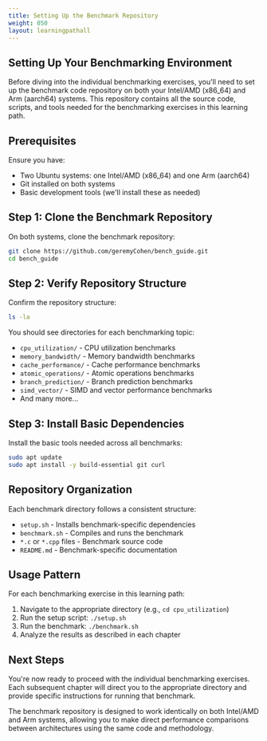 ```yaml
---
title: Setting Up the Benchmark Repository
weight: 050
layout: learningpathall
---
```


## Setting Up Your Benchmarking Environment

Before diving into the individual benchmarking exercises, you'll need to set up the benchmark code repository on both your Intel/AMD (x86_64) and Arm (aarch64) systems. This repository contains all the source code, scripts, and tools needed for the benchmarking exercises in this learning path.

## Prerequisites

Ensure you have:
- Two Ubuntu systems: one Intel/AMD (x86_64) and one Arm (aarch64)
- Git installed on both systems
- Basic development tools (we'll install these as needed)

## Step 1: Clone the Benchmark Repository

On both systems, clone the benchmark repository:

```bash
git clone https://github.com/geremyCohen/bench_guide.git
cd bench_guide
```

## Step 2: Verify Repository Structure

Confirm the repository structure:

```bash
ls -la
```

You should see directories for each benchmarking topic:
- `cpu_utilization/` - CPU utilization benchmarks
- `memory_bandwidth/` - Memory bandwidth benchmarks
- `cache_performance/` - Cache performance benchmarks
- `atomic_operations/` - Atomic operations benchmarks
- `branch_prediction/` - Branch prediction benchmarks
- `simd_vector/` - SIMD and vector performance benchmarks
- And many more...

## Step 3: Install Basic Dependencies

Install the basic tools needed across all benchmarks:

```bash
sudo apt update
sudo apt install -y build-essential git curl
```

## Repository Organization

Each benchmark directory follows a consistent structure:

- `setup.sh` - Installs benchmark-specific dependencies
- `benchmark.sh` - Compiles and runs the benchmark
- `*.c` or `*.cpp` files - Benchmark source code
- `README.md` - Benchmark-specific documentation

## Usage Pattern

For each benchmarking exercise in this learning path:

1. Navigate to the appropriate directory (e.g., `cd cpu_utilization`)
2. Run the setup script: `./setup.sh`
3. Run the benchmark: `./benchmark.sh`
4. Analyze the results as described in each chapter

## Next Steps

You're now ready to proceed with the individual benchmarking exercises. Each subsequent chapter will direct you to the appropriate directory and provide specific instructions for running that benchmark.

The benchmark repository is designed to work identically on both Intel/AMD and Arm systems, allowing you to make direct performance comparisons between architectures using the same code and methodology.
